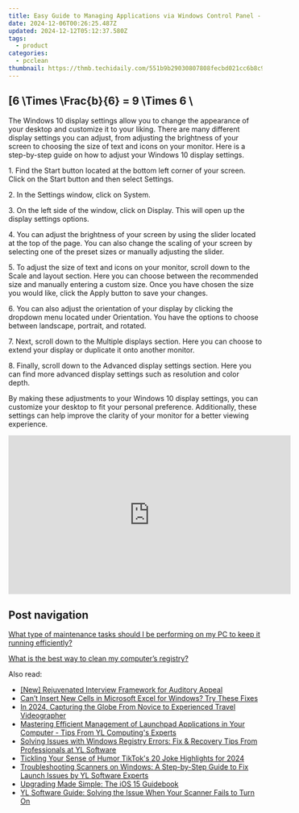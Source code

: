 ```yaml
---
title: Easy Guide to Managing Applications via Windows Control Panel - Tips From YL Computing
date: 2024-12-06T00:26:25.487Z
updated: 2024-12-12T05:12:37.580Z
tags:
  - product
categories:
  - pcclean
thumbnail: https://thmb.techidaily.com/551b9b29030807808fecbd021cc6b8c9595b15c77a4f336ad0c59913e2c5001a.jpg
---
```


## \[6 \Times \Frac{b}{6} = 9 \Times 6 \

The Windows 10 display settings allow you to change the appearance of your desktop and customize it to your liking. There are many different display settings you can adjust, from adjusting the brightness of your screen to choosing the size of text and icons on your monitor. Here is a step-by-step guide on how to adjust your Windows 10 display settings. 

1\. Find the Start button located at the bottom left corner of your screen. Click on the Start button and then select Settings.

2\. In the Settings window, click on System.

3\. On the left side of the window, click on Display. This will open up the display settings options. 

4\. You can adjust the brightness of your screen by using the slider located at the top of the page. You can also change the scaling of your screen by selecting one of the preset sizes or manually adjusting the slider.

5\. To adjust the size of text and icons on your monitor, scroll down to the Scale and layout section. Here you can choose between the recommended size and manually entering a custom size. Once you have chosen the size you would like, click the Apply button to save your changes.

6\. You can also adjust the orientation of your display by clicking the dropdown menu located under Orientation. You have the options to choose between landscape, portrait, and rotated.

7\. Next, scroll down to the Multiple displays section. Here you can choose to extend your display or duplicate it onto another monitor.

8\. Finally, scroll down to the Advanced display settings section. Here you can find more advanced display settings such as resolution and color depth. 

By making these adjustments to your Windows 10 display settings, you can customize your desktop to fit your personal preference. Additionally, these settings can help improve the clarity of your monitor for a better viewing experience.

<!-- affiliate ads begin -->
<iframe width="560" height="315" src="https://www.youtube.com/embed/zAzTErKy6h8?si=vi5z3M9_7fW6qiAJ" title="YouTube video player" frameborder="0" allow="accelerometer; autoplay; clipboard-write; encrypted-media; gyroscope; picture-in-picture; web-share" referrerpolicy="strict-origin-when-cross-origin" allowfullscreen></iframe>
<!-- affiliate ads end -->

## Post navigation

[What type of maintenance tasks should I be performing on my PC to keep it running efficiently?](https://tools.techidaily.com/pcclean/products/)

[What is the best way to clean my computer’s registry?](https://tools.techidaily.com/pcclean/products/)

<ins class="adsbygoogle"
     style="display:block"
     data-ad-format="autorelaxed"
     data-ad-client="ca-pub-7571918770474297"
     data-ad-slot="1223367746"></ins>

<ins class="adsbygoogle"
     style="display:block"
     data-ad-client="ca-pub-7571918770474297"
     data-ad-slot="8358498916"
     data-ad-format="auto"
     data-full-width-responsive="true"></ins>

<span class="atpl-alsoreadstyle">Also read:</span>
<div><ul>
<li><a href="https://extra-support.techidaily.com/new-rejuvenated-interview-framework-for-auditory-appeal/"><u>[New] Rejuvenated Interview Framework for Auditory Appeal</u></a></li>
<li><a href="https://windows11.techidaily.com/cant-insert-new-cells-in-microsoft-excel-for-windows-try-these-fixes/"><u>Can’t Insert New Cells in Microsoft Excel for Windows? Try These Fixes</u></a></li>
<li><a href="https://youtube-blog.techidaily.com/24-capturing-the-globe-from-novice-to-experienced-travel-videographer/"><u>In 2024, Capturing the Globe From Novice to Experienced Travel Videographer</u></a></li>
<li><a href="https://discover-able.techidaily.com/mastering-efficient-management-of-launchpad-applications-in-your-computer-tips-from-yl-computings-experts/"><u>Mastering Efficient Management of Launchpad Applications in Your Computer - Tips From YL Computing's Experts</u></a></li>
<li><a href="https://discover-able.techidaily.com/solving-issues-with-windows-registry-errors-fix-and-recovery-tips-from-professionals-at-yl-software/"><u>Solving Issues with Windows Registry Errors: Fix & Recovery Tips From Professionals at YL Software</u></a></li>
<li><a href="https://tiktok-video-recordings.techidaily.com/tickling-your-sense-of-humor-tiktoks-20-joke-highlights-for-2024/"><u>Tickling Your Sense of Humor TikTok's 20 Joke Highlights for 2024</u></a></li>
<li><a href="https://discover-able.techidaily.com/troubleshooting-scanners-on-windows-a-step-by-step-guide-to-fix-launch-issues-by-yl-software-experts/"><u>Troubleshooting Scanners on Windows: A Step-by-Step Guide to Fix Launch Issues by YL Software Experts</u></a></li>
<li><a href="https://buynow-tips.techidaily.com/upgrading-made-simple-the-ios-15-guidebook/"><u>Upgrading Made Simple: The iOS 15 Guidebook</u></a></li>
<li><a href="https://discover-able.techidaily.com/yl-software-guide-solving-the-issue-when-your-scanner-fails-to-turn-on/"><u>YL Software Guide: Solving the Issue When Your Scanner Fails to Turn On</u></a></li>
</ul></div>

